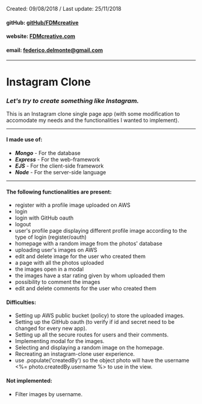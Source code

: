 Created: 09/08/2018 / Last update: 25/11/2018

#### gitHub: [gitHub/FDMcreative](https://github.com/FDMcreative/)
#### website: [FDMcreative.com](http://www.fdmcreative.com) 
#### email: [federico.delmonte@gmail.com](federico.delmonte@gmail.com)

---

# Instagram Clone
### *Let's try to create something like Instagram.*

This is an Instagram clone single page app (with some modification to accomodate my needs and the functionalities I wanted to implement).

---

#### I made use of:

- _**Mongo**_ - For the database
- _**Express**_ - For the web-framework
- _**EJS**_ - For the client-side framework
- _**Node**_ - For the server-side language

---

#### The following functionalities are present:

- register with a profile image uploaded on AWS
- login
- login with GitHub oauth
- logout
- user's profile page displaying different profile image according to the type of login (register/oauth)
- homepage with a random image from the photos' database
- uploading user's images on AWS
- edit and delete image for the user who created them
- a page with all the photos uploaded
- the images open in a modal
- the images have a star rating given by whom uploaded them
- possibility to comment the images
- edit and delete comments for the user who created them

#### Difficulties:

- Setting up AWS public bucket (policy) to store the uploaded images.
- Setting up the GitHub oauth (to verify if id and secret need to be changed for every new app).
- Setting up all the secure routes for users and their comments.
- Implementing modal for the images.
- Selecting and displaying a random image on the homepage.
- Recreating an instagram-clone user experience.
- use .populate('createdBy') so the object photo will have the username <%= photo.createdBy.username %> to use in the view.

#### Not implemented:

- Filter images by username.